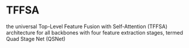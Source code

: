 # TFFSA
the universal Top-Level Feature Fusion with Self-Attention (TFFSA) architecture for all backbones with four feature extraction stages, termed Quad Stage Net (QSNet)
